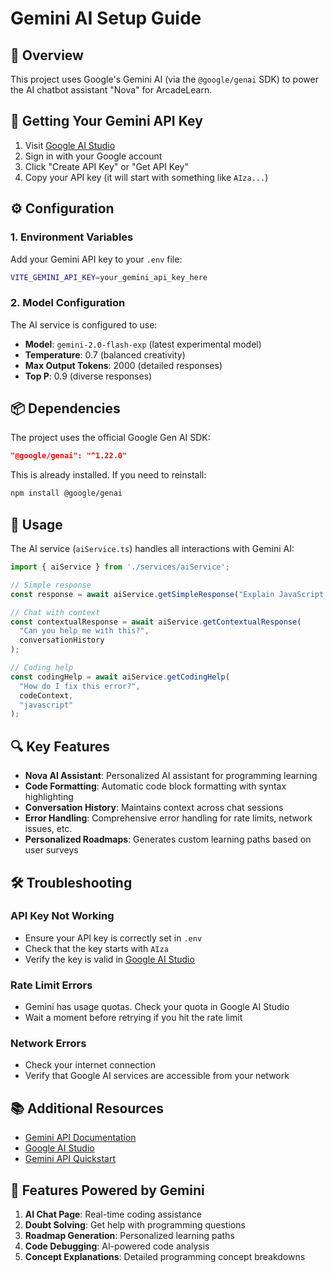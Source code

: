# Gemini AI Setup Guide

## 🤖 Overview
This project uses Google's Gemini AI (via the `@google/genai` SDK) to power the AI chatbot assistant "Nova" for ArcadeLearn.

## 🔑 Getting Your Gemini API Key

1. Visit [Google AI Studio](https://aistudio.google.com/app/apikey)
2. Sign in with your Google account
3. Click "Create API Key" or "Get API Key"
4. Copy your API key (it will start with something like `AIza...`)

## ⚙️ Configuration

### 1. Environment Variables

Add your Gemini API key to your `.env` file:

```bash
VITE_GEMINI_API_KEY=your_gemini_api_key_here
```

### 2. Model Configuration

The AI service is configured to use:
- **Model**: `gemini-2.0-flash-exp` (latest experimental model)
- **Temperature**: 0.7 (balanced creativity)
- **Max Output Tokens**: 2000 (detailed responses)
- **Top P**: 0.9 (diverse responses)

## 📦 Dependencies

The project uses the official Google Gen AI SDK:

```json
"@google/genai": "^1.22.0"
```

This is already installed. If you need to reinstall:

```bash
npm install @google/genai
```

## 🚀 Usage

The AI service (`aiService.ts`) handles all interactions with Gemini AI:

```typescript
import { aiService } from './services/aiService';

// Simple response
const response = await aiService.getSimpleResponse("Explain JavaScript closures");

// Chat with context
const contextualResponse = await aiService.getContextualResponse(
  "Can you help me with this?",
  conversationHistory
);

// Coding help
const codingHelp = await aiService.getCodingHelp(
  "How do I fix this error?",
  codeContext,
  "javascript"
);
```

## 🔍 Key Features

- **Nova AI Assistant**: Personalized AI assistant for programming learning
- **Code Formatting**: Automatic code block formatting with syntax highlighting
- **Conversation History**: Maintains context across chat sessions
- **Error Handling**: Comprehensive error handling for rate limits, network issues, etc.
- **Personalized Roadmaps**: Generates custom learning paths based on user surveys

## 🛠️ Troubleshooting

### API Key Not Working
- Ensure your API key is correctly set in `.env`
- Check that the key starts with `AIza`
- Verify the key is valid in [Google AI Studio](https://makersuite.google.com/app/apikey)

### Rate Limit Errors
- Gemini has usage quotas. Check your quota in Google AI Studio
- Wait a moment before retrying if you hit the rate limit

### Network Errors
- Check your internet connection
- Verify that Google AI services are accessible from your network

## 📚 Additional Resources

- [Gemini API Documentation](https://ai.google.dev/gemini-api/docs)
- [Google AI Studio](https://makersuite.google.com/)
- [Gemini API Quickstart](https://ai.google.dev/gemini-api/docs/quickstart)

## 🎯 Features Powered by Gemini

1. **AI Chat Page**: Real-time coding assistance
2. **Doubt Solving**: Get help with programming questions
3. **Roadmap Generation**: Personalized learning paths
4. **Code Debugging**: AI-powered code analysis
5. **Concept Explanations**: Detailed programming concept breakdowns

